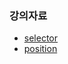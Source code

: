 ### 강의자료

- [selector](https://github.com/cslim0527/lecture/tree/master/selector)
- [position](https://github.com/cslim0527/lecture/tree/master/position)
